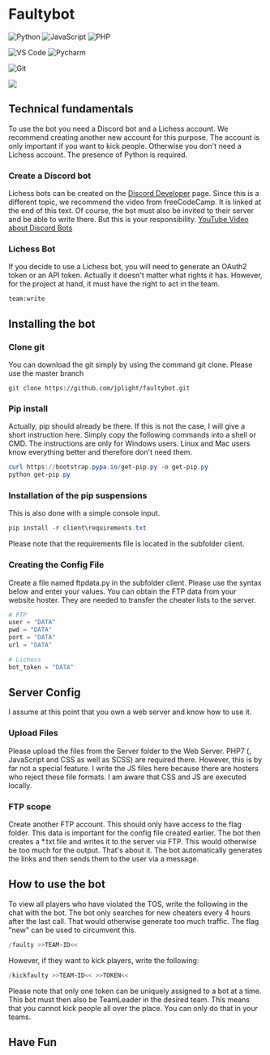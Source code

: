 # Faultybot
![Python](https://img.shields.io/badge/-Python-3776AB?logo=python&logoColor=ffffff) ![JavaScript](https://img.shields.io/badge/-JavaScript-F7DF1E?&logo=javascript&logoColor=000000) ![PHP](https://img.shields.io/badge/-PHP-BB4444?logo=PHP&logoColor=000000)

![VS Code](https://img.shields.io/badge/VSCode-%23007ACC?logo=Visual-studio-code) ![Pycharm](https://img.shields.io/badge/PyCharm-green?logo=PyCharm) 

![Git](https://img.shields.io/badge/-Git-%23F05032?logo=git&logoColor=%23ffffff)

<a href="https://github.com/jplight/faultybot">
  <img align="center" src="https://github-readme-stats.vercel.app/api/pin/?username=jplight&repo=faultybot&theme=algolia" />
</a>


## Technical fundamentals
To use the bot you need a Discord bot and a Lichess account.
We recommend creating another new account for this purpose. The account is only important if you want to kick people. Otherwise you don't need a Lichess account.  The presence of Python is required.

### Create a Discord bot
Lichess bots can be created on the [Discord Developer](https://discord.com/developers/) page. Since this is a different topic, we recommend the video from freeCodeCamp. It is linked at the end of this text. Of course, the bot must also be invited to their server and be able to write there. But this is your responsibility.  [YouTube Video about Discord Bots](https://youtu.be/SPTfmiYiuok?t=3)

### Lichess Bot
If you decide to use a Lichess bot, you will need to generate an OAuth2 token or an API token. Actually it doesn't matter what rights it has. However, for the project at hand, it must have the right to act in the team.

```Log
team:write
```

## Installing the bot

### Clone git
You can download the git simply by using the command git clone. Please use the master branch

```GIT
git clone https://github.com/jplight/faultybot.git
```

### Pip install 
Actually, pip should already be there. If this is not the case, I will give a short instruction here. Simply copy the following commands into a shell or CMD. The instructions are only for Windows users. Linux and Mac users know everything better and therefore don't need them. 

```PowerShell
curl https://bootstrap.pypa.io/get-pip.py -o get-pip.py
python get-pip.py
```

### Installation of the pip suspensions
This is also done with a simple console input. 
```PowerShell
pip install -r client\requirements.txt 
```
Please note that the requirements file is located in the subfolder client.

### Creating the Config File
Create a file named ftpdata.py in the subfolder client. Please use the syntax below and enter your values. You can obtain the FTP data from your website hoster. They are needed to transfer the cheater lists to the server.

```Python
# FTP 
user = "DATA"
pwd = "DATA"
port = "DATA"
url = "DATA"

# Lichess
bot_token = "DATA"
```

## Server Config
I assume at this point that you own a web server and know how to use it.

### Upload Files
Please upload the files from the Server folder to the Web Server.  PHP7 (, JavaScript and CSS as well as SCSS) are required there. However, this is by far not a special feature. I write the JS files here because there are hosters who reject these file formats. I am aware that CSS and JS are executed locally. 


### FTP scope
Create another FTP account. This should only have access to the flag folder. 
This data is important for the config file created earlier. The bot then creates a *.txt file and writes it to the server via FTP. This would otherwise be too much for the output.
That's about it. The bot automatically generates the links and then sends them to the user via a message.


## How to use the bot
To view all players who have violated the TOS, write the following in the chat with the bot.
The bot only searches for new cheaters every 4 hours after the last call. That would otherwise generate too much traffic. The flag "new" can be used to circumvent this.

```PowerShell
/faulty >>TEAM-ID<< 
```

However, if they want to kick players, write the following:

```PowerShell
/kickfaulty >>TEAM-ID<< >>TOKEN<< 
```

Please note that only one token can be uniquely assigned to a bot at a time. This bot must then also be TeamLeader in the desired team. This means that you cannot kick people all over the place. You can only do that in your teams.

## Have Fun
